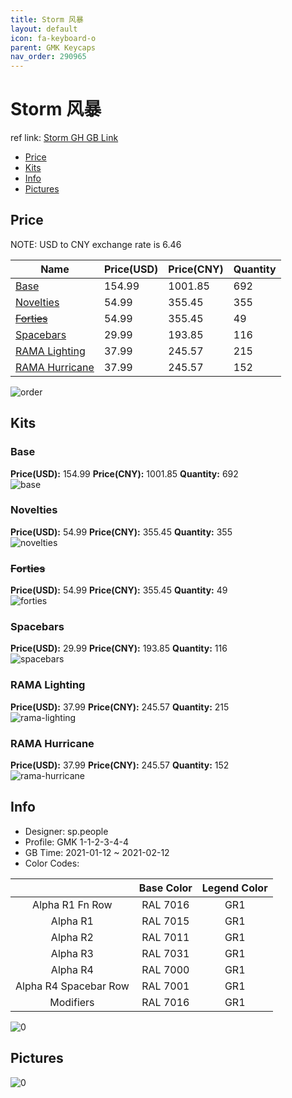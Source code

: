 ```yaml
---
title: Storm 风暴
layout: default
icon: fa-keyboard-o
parent: GMK Keycaps
nav_order: 290965
---
```


# Storm 风暴

ref link: [Storm GH GB Link]()

* [Price](#price)
* [Kits](#kits)
* [Info](#info)
* [Pictures](#pictures)

## Price

NOTE: USD to CNY exchange rate is 6.46

| Name          | Price(USD)   |  Price(CNY) | Quantity |
| ------------- | ------------ |  ---------- | -------- |
|[Base](#base)|154.99|1001.85|692|
|[Novelties](#novelties)|54.99|355.45|355|
|[~~Forties~~](#forties)|54.99|355.45|49|
|[Spacebars](#spacebars)|29.99|193.85|116|
|[RAMA Lighting](#rama-lighting)|37.99|245.57|215|
|[RAMA Hurricane](#rama-hurricane)|37.99|245.57|152|

<img src="{{ 'assets/images/gmk-keycaps/Storm/order.png' | relative_url }}" alt="order" class="image featured">

## Kits
### Base  
**Price(USD):** 154.99	**Price(CNY):** 1001.85	**Quantity:** 692  
<img src="{{ 'assets/images/gmk-keycaps/Storm/kits_pics/base.png' | relative_url }}" alt="base" class="image featured">

### Novelties  
**Price(USD):** 54.99	**Price(CNY):** 355.45	**Quantity:** 355  
<img src="{{ 'assets/images/gmk-keycaps/Storm/kits_pics/novelties.png' | relative_url }}" alt="novelties" class="image featured">

### ~~Forties~~  
**Price(USD):** 54.99	**Price(CNY):** 355.45	**Quantity:** 49  
<img src="{{ 'assets/images/gmk-keycaps/Storm/kits_pics/forties.png' | relative_url }}" alt="forties" class="image featured">

### Spacebars  
**Price(USD):** 29.99	**Price(CNY):** 193.85	**Quantity:** 116  
<img src="{{ 'assets/images/gmk-keycaps/Storm/kits_pics/spacebars.png' | relative_url }}" alt="spacebars" class="image featured">

### RAMA Lighting  
**Price(USD):** 37.99	**Price(CNY):** 245.57	**Quantity:** 215  
<img src="{{ 'assets/images/gmk-keycaps/Storm/kits_pics/rama-lighting.png' | relative_url }}" alt="rama-lighting" class="image featured">

### RAMA Hurricane  
**Price(USD):** 37.99	**Price(CNY):** 245.57	**Quantity:** 152  
<img src="{{ 'assets/images/gmk-keycaps/Storm/kits_pics/rama-hurricane.png' | relative_url }}" alt="rama-hurricane" class="image featured">

## Info
* Designer: sp.people  
* Profile: GMK 1-1-2-3-4-4  
* GB Time: 2021-01-12 ~ 2021-02-12  
* Color Codes:  

| |Base Color     | Legend Color
| :-------------: | :-------------: | :------------:
|Alpha R1 Fn Row|RAL 7016|GR1
|Alpha R1|RAL 7015|GR1
|Alpha R2|RAL 7011|GR1
|Alpha R3|RAL 7031|GR1
|Alpha R4|RAL 7000|GR1
|Alpha R4 Spacebar Row|RAL 7001|GR1
|Modifiers|RAL 7016|GR1

<img src="{{ 'assets/images/gmk-keycaps/Storm/0.png' | relative_url }}" alt="0" class="image featured">

## Pictures  
<img src="{{ 'assets/images/gmk-keycaps/Storm/rendering_pics/0.png' | relative_url }}" alt="0" class="image featured">
